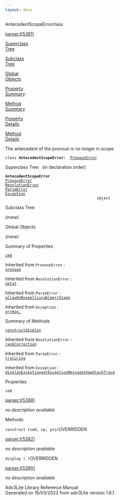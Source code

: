 ```yaml
---
layout: docs
---
```

<span class="title">AntecedentScopeError</span><span class="type">class</span>

[parser.t](../file/parser.t.html)\[[5381](../source/parser.t.html#5381)\]

[Superclass  
Tree](#_SuperClassTree_)

[Subclass  
Tree](#_SubClassTree_)

[Global  
Objects](#_ObjectSummary_)

[Property  
Summary](#_PropSummary_)

[Method  
Summary](#_MethodSummary_)

[Property  
Details](#_Properties_)

[Method  
Details](#_Methods_)



The antecedent of the pronoun is no longer in scope

`class `**`AntecedentScopeError`**` :   `[`PronounError`](../object/PronounError.html)



<span id="_SuperClassTree_"></span>



<span class="hdln">Superclass Tree</span>   (in declaration order)



**`AntecedentScopeError`**  
[`PronounError`](../object/PronounError.html)  
[`ResolutionError`](../object/ResolutionError.html)  
[`ParseError`](../object/ParseError.html)  
[`Exception`](../object/Exception.html)  
`                                         object`  
<span id="_SubClassTree_"></span>



<span class="hdln">Subclass Tree</span>  



*(none)* <span id="_ObjectSummary_"></span>



<span class="hdln">Global Objects</span>  



*(none)* <span id="_PropSummary_"></span>



<span class="hdln">Summary of Properties</span>  



[`cmd`](#cmd)

Inherited from `PronounError` :  
[`pronoun`](../object/PronounError.html#pronoun)

Inherited from `ResolutionError` :  
[`np`](../object/ResolutionError.html#np)[`txt`](../object/ResolutionError.html#txt)

Inherited from `ParseError` :  
[`allowOnRespell`](../object/ParseError.html#allowOnRespell)[`curable`](../object/ParseError.html#curable)[`errStage`](../object/ParseError.html#errStage)

Inherited from `Exception` :  
[`errmsg_`](../object/Exception.html#errmsg_)

<span id="_MethodSummary_"></span>



<span class="hdln">Summary of Methods</span>  



[`construct`](#construct)[`display`](#display)



Inherited from `ResolutionError` :  
[`rankCorrection`](../object/ResolutionError.html#rankCorrection)

Inherited from `ParseError` :  
[`tryCuring`](../object/ParseError.html#tryCuring)

Inherited from `Exception` :  
[`displayException`](../object/Exception.html#displayException)[`getExceptionMessage`](../object/Exception.html#getExceptionMessage)[`showStackTrace`](../object/Exception.html#showStackTrace)

<span id="_Properties_"></span>



<span class="hdln">Properties</span>  



<span id="cmd"></span>

`cmd`

[parser.t](../file/parser.t.html)\[[5388](../source/parser.t.html#5388)\]



*no description available*



<span id="_Methods_"></span>



<span class="hdln">Methods</span>  



<span id="construct"></span>

`construct (cmd, np, pro)`<span class="rem">OVERRIDDEN</span>

[parser.t](../file/parser.t.html)\[[5382](../source/parser.t.html#5382)\]



*no description available*



<span id="display"></span>

`display ( )`<span class="rem">OVERRIDDEN</span>

[parser.t](../file/parser.t.html)\[[5390](../source/parser.t.html#5390)\]



*no description available*





Adv3Lite Library Reference Manual  
Generated on 15/03/2023 from adv3Lite version 1.6.1


